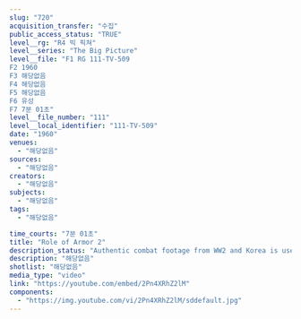 ```yaml
---
slug: "720"
acquisition_transfer: "수집"
public_access_status: "TRUE"
level__rg: "R4 빅 픽쳐"
level__series: "The Big Picture"
level__file: "F1 RG 111-TV-509
F2 1960
F3 해당없음
F4 해당없음
F5 해당없음
F6 유성
F7 7분 01초"
level__file_number: "111"
level__local_identifier: "111-TV-509"
date: "1960"
venues: 
  - "해당없음"
sources: 
  - "해당없음"
creators: 
  - "해당없음"
subjects: 
  - "해당없음"
tags: 
  - "해당없음"

time_courts: "7분 01초"
title: "Role of Armor 2"
description_status: "Authentic combat footage from WW2 and Korea is used to depict the growth and development of Armor from its earliest beginnings to its all important role in today`s Army."
description: "해당없음"
shotlist: "해당없음"
media_type: "video"
link: "https://youtube.com/embed/2Pn4XRhZ2lM"
components: 
  - "https://img.youtube.com/vi/2Pn4XRhZ2lM/sddefault.jpg"
---
```

